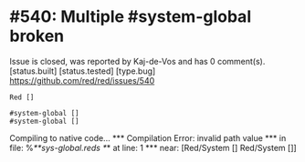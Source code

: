 
#540: Multiple #system-global broken
================================================================================
Issue is closed, was reported by Kaj-de-Vos and has 0 comment(s).
[status.built] [status.tested] [type.bug]
<https://github.com/red/red/issues/540>

```
Red []

#system-global []
#system-global []
```

Compiling to native code...
**\* Compilation Error: invalid path value 
**\* in file: %_**sys-global.reds 
*_\* at line: 1 
**\* near: [Red/System [] Red/System []]



